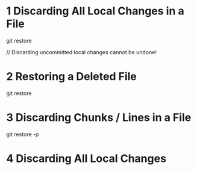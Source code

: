 # 1 Discarding All Local Changes in a File

git restore <filename>

// Discarding uncommitted local changes cannot be undone!

# 2 Restoring a Deleted File

git restore <filename>

# 3 Discarding Chunks / Lines in a File

git restore -p <filename>

# 4 Discarding All Local Changes
